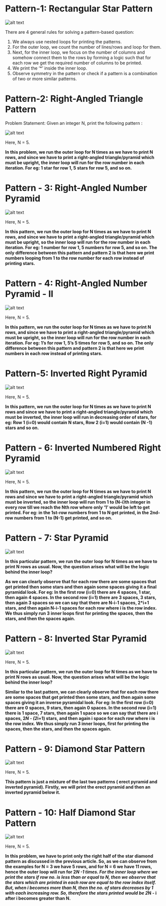 # Pattern-1: Rectangular Star Pattern
![alt text](img/image.png)

There are 4 general rules for solving a pattern-based question: 

1. We always use nested loops for printing the patterns.
2. For the outer loop, we count the number of lines/rows and loop for them.
3. Next, for the inner loop, we focus on the number of columns and somehow connect them to the rows by forming a logic such that for each row we get the required number of columns to be printed.
4. We print the ‘*’ inside the inner loop.
5. Observe symmetry in the pattern or check if a pattern is a combination of two or more similar patterns.

# Pattern-2: Right-Angled Triangle Pattern

Problem Statement: Given an integer N, print the following pattern : 

![alt text](img/image-0.png)

Here, N = 5.

**In this problem, we run the outer loop for N times as we have to print N rows, and since we have to print a right-angled triangle/pyramid which must be upright, the inner loop will run for the row number in each iteration. For eg: 1 star for row 1, 5 stars for row 5, and so on.**

# Pattern - 3: Right-Angled Number Pyramid

![alt text](img/image-1.png)

Here, N = 5. 

**In this pattern, we run the outer loop for N times as we have to print N rows, and since we have to print a right-angled triangle/pyramid which must be upright, so the inner loop will run for the row number in each iteration. For eg: 1 number for row 1, 5 numbers for row 5, and so on. The only difference between this pattern and pattern 2 is that here we print numbers looping from 1 to the row number for each row instead of printing stars.**

# Pattern - 4: Right-Angled Number Pyramid - II

![alt text](img/image-2.png)

Here, N = 5.

**In this pattern, we run the outer loop for N times as we have to print N rows, and since we have to print a right-angled triangle/pyramid which must be upright, so the inner loop will run for the row number in each iteration. For eg: 1’s for row 1, 5’s 5 times for row 5, and so on. The only difference between this pattern and pattern 2 is that here we print numbers in each row instead of printing stars.**

# Pattern-5: Inverted Right Pyramid

![alt text](img/image-3.png)

Here, N = 5.

**In this pattern, we run the outer loop for N times as we have to print N rows and since we have to print a right-angled triangle/pyramid which must be inverted, the inner loop will run in decreasing order of stars, for eg: Row 1 (i=0) would contain N stars, Row 2 (i=1) would contain (N -1) stars and so on.**

# Pattern - 6: Inverted Numbered Right Pyramid

![alt text](img/image-4.png)

Here, N = 5.

**In this pattern, we run the outer loop for N times as we have to print N rows and since we have to print a right-angled triangle/pyramid which must be inverted, so the inner loop will run from 1 to (N-i)th integer in every row till we reach the Nth row where only ‘1’ would be left to get printed. For eg: in the 1st-row numbers from 1 to N get printed, in the 2nd-row numbers from 1 to (N-1) get printed, and so on.**

# Pattern - 7: Star Pyramid

![alt text](img/image-5.png)

**In this particular pattern, we run the outer loop for N times as we have to print N rows as usual. Now, the question arises what will be the logic behind the inner loop?**

**As we can clearly observe that for each row there are some spaces that get printed then some stars and then again some spaces giving it a final pyramidal look. For eg: In the first row (i=0) there are 4 spaces, 1 star, then again 4 spaces. In the second row (i=1) there are 3 spaces, 3 stars, then again 3 spaces so we can say that there are N-i-1 spaces, 2*i+1 stars, and then again N-i-1 spaces for each row where i is the row index. We thus simply run 3 inner loops first for printing the spaces, then the stars, and then the spaces again.**

# Pattern - 8: Inverted Star Pyramid

![alt text](img/image-6.png)

Here, N = 5.

**In this particular pattern, we run the outer loop for N times as we have to print N rows as usual. Now, the question arises what will be the logic behind the inner loop?**

**Similar to the last pattern, we can clearly observe that for each row there are some spaces that get printed then some stars, and then again some spaces giving it an inverse pyramidal look. For eg: In the first row (i=0) there are 0 spaces, 9 stars, then again 0 spaces. In the second row (i=1) there is 1 space, 7 stars, then again 1 space so we can say that there are i spaces, 2*N - (2*i+1) stars, and then again i space for each row where i is the row index. We thus simply run 3 inner loops, first for printing the spaces, then the stars, and then the spaces again.**

# Pattern - 9: Diamond Star Pattern

![alt text](img/image-7.png)

Here, N = 5.

**This pattern is just a mixture of the last two patterns ( erect pyramid and inverted pyramid). Firstly, we will print the erect pyramid and then an inverted pyramid below it.**

# Pattern - 10: Half Diamond Star Pattern

![alt text](img/image-8.png)

Here, N = 5.

**In this problem, we have to print only the right half of the star diamond pattern as discussed in the previous article. So, as we can observe from the examples for N = 3 we have 5 rows, and for N = 6 we have 11 rows, hence the outer loop will run for 2*N -1 times. For the inner loop where we print the stars if row no. is less than or equal to N, then we observe that the stars which are printed in each row are equal to the row index itself. But, when i becomes more than N, then the no. of stars decreases by 1 with each increasing row. So, therefore the stars printed would be 2*N - i after i becomes greater than N.**